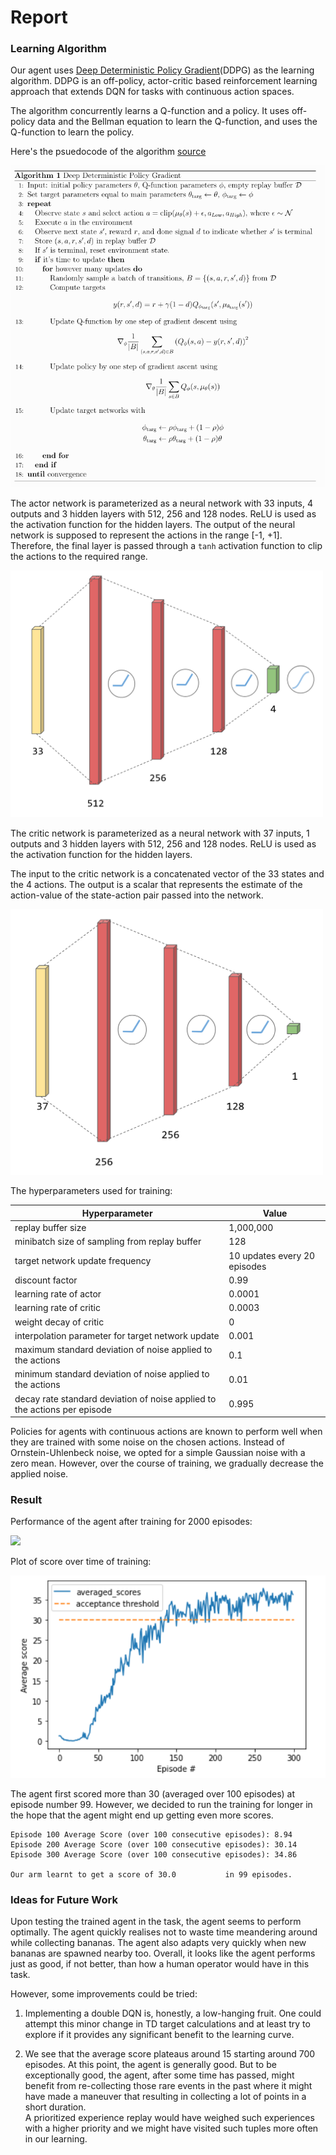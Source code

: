 # Report

### Learning Algorithm

Our agent uses [Deep Deterministic Policy Gradient](https://arxiv.org/abs/1509.02971)(DDPG) as the learning algorithm.
DDPG is an off-policy, actor-critic based reinforcement learning approach that extends DQN for tasks with continuous
action spaces.

The algorithm concurrently learns a Q-function and a policy.
It uses off-policy data and the Bellman equation to learn the Q-function, and uses the Q-function to learn the policy.

Here's the psuedocode of the algorithm [source](https://spinningup.openai.com/en/latest/algorithms/ddpg.html)

<img src="https://github.com/PrajishKumar/Reinforcement-Learning-Unity-ML-Engine/blob/main/arm_reacher/media/ddpg_algo.png"  width="600" alt="DDPG algorithm">

The actor network is parameterized as a neural network with 33 inputs, 4 outputs and 3 hidden layers with 512, 256 and
128 nodes.
ReLU is used as the activation function for the hidden layers.
The output of the neural network is supposed to represent the actions in the range [-1, +1].
Therefore, the final layer is passed through a `tanh` activation function to clip the actions to the required range.

<img src="https://github.com/PrajishKumar/Reinforcement-Learning-Unity-ML-Engine/blob/main/arm_reacher/media/actor.png"  width="500" alt="DQN algorithm">

The critic network is parameterized as a neural network with 37 inputs, 1 outputs and 3 hidden layers with 512, 256 and
128 nodes.
ReLU is used as the activation function for the hidden layers.

The input to the critic network is a concatenated vector of the 33 states and the 4 actions.
The output is a scalar that represents the estimate of the action-value of the state-action pair passed into the
network.

<img src="https://github.com/PrajishKumar/Reinforcement-Learning-Unity-ML-Engine/blob/main/arm_reacher/media/critic.png"  width="500" alt="DQN algorithm">

The hyperparameters used for training:

| **Hyperparameter**                                                        | **Value**                    |
|---------------------------------------------------------------------------|------------------------------|
| replay buffer size                                                        | 1,000,000                    |
| minibatch size of sampling from replay buffer                             | 128                          |
| target network update frequency                                           | 10 updates every 20 episodes |
| discount factor                                                           | 0.99                         |
| learning rate of actor                                                    | 0.0001                       |
| learning rate of critic                                                   | 0.0003                       |
| weight decay of critic                                                    | 0                            |
| interpolation parameter for target network update                         | 0.001                        |
| maximum standard deviation of noise applied to the actions                | 0.1                          |
| minimum standard deviation of noise applied to the actions                | 0.01                         |
| decay rate standard deviation of noise applied to the actions per episode | 0.995                        |

Policies for agents with continuous actions are known to perform well when they are trained with some noise on the chosen actions. 
Instead of Ornstein-Uhlenbeck noise, we opted for a simple Gaussian noise with a zero mean. 
However, over the course of training, we gradually decrease the applied noise. 

### Result

Performance of the agent after training for 2000 episodes:

![](https://github.com/PrajishKumar/Reinforcement-Learning-Unity-ML-Engine/blob/main/arm_reacher/media/successful_test.gif)

Plot of score over time of training:

![](https://github.com/PrajishKumar/Reinforcement-Learning-Unity-ML-Engine/blob/main/arm_reacher/media/scores_plot.png)

The agent first scored more than 30 (averaged over 100 episodes) at episode number 99.
However, we decided to run the training for longer in the hope that the agent might end up getting even more scores.

```
Episode 100	Average Score (over 100 consecutive episodes): 8.94
Episode 200	Average Score (over 100 consecutive episodes): 30.14
Episode 300	Average Score (over 100 consecutive episodes): 34.86

Our arm learnt to get a score of 30.0           in 99 episodes.
```

### Ideas for Future Work

Upon testing the trained agent in the task, the agent seems to perform optimally.
The agent quickly realises not to waste time meandering around while collecting bananas.
The agent also adapts very quickly when new bananas are spawned nearby too.
Overall, it looks like the agent performs just as good, if not better, than how a human operator would have in this
task.

However, some improvements could be tried:

1. Implementing a double DQN is, honestly, a low-hanging fruit.
   One could attempt this minor change in TD target calculations and at least try to explore if it provides any
   significant benefit to the learning curve.

2. We see that the average score plateaus around 15 starting around 700 episodes.
   At this point, the agent is generally good.
   But to be exceptionally good, the agent, after some time has passed, might benefit from re-collecting those rare
   events in the past where it might have made a maneuver that resulting in collecting a lot of points in a short
   duration.  
   A prioritized experience replay would have weighed such experiences with a higher priority and we might have visited
   such tuples more often in our learning.  


